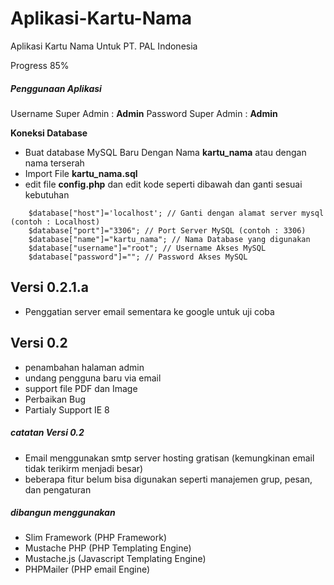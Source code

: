 Aplikasi-Kartu-Nama
===================
Aplikasi Kartu Nama Untuk PT. PAL Indonesia

Progress 85%

##### Penggunaan Aplikasi
Username Super Admin : **Admin**
Password Super Admin : **Admin**

**Koneksi Database**
* Buat database MySQL Baru Dengan Nama **kartu_nama** atau dengan nama terserah
* Import File **kartu_nama.sql**
* edit file **config.php** dan edit kode seperti dibawah dan ganti sesuai kebutuhan
```
    $database["host"]='localhost'; // Ganti dengan alamat server mysql (contoh : Localhost)
    $database["port"]="3306"; // Port Server MySQL (contoh : 3306)
    $database["name"]="kartu_nama"; // Nama Database yang digunakan
    $database["username"]="root"; // Username Akses MySQL
    $database["password"]=""; // Password Akses MySQL
```
## Versi 0.2.1.a
* Penggatian server email sementara ke google untuk uji coba

## Versi 0.2
* penambahan halaman admin
* undang pengguna baru via email
* support file PDF dan Image
* Perbaikan Bug
* Partialy Support IE 8

##### catatan Versi 0.2
* Email menggunakan smtp server hosting gratisan (kemungkinan email tidak terikirm menjadi besar)
* beberapa fitur belum bisa digunakan seperti manajemen grup, pesan, dan pengaturan

##### dibangun menggunakan
* Slim Framework (PHP Framework)
* Mustache PHP (PHP Templating Engine)
* Mustache.js (Javascript Templating Engine)
* PHPMailer (PHP email Engine)

